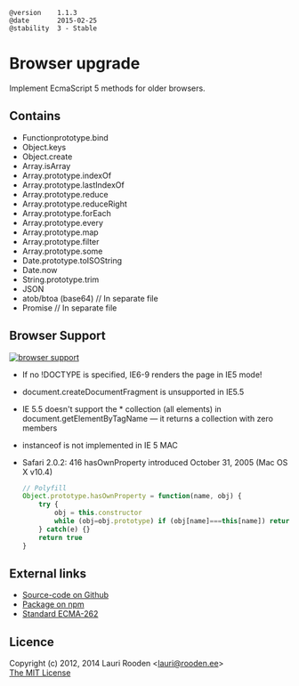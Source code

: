 
[7]: https://ci.testling.com/litejs/browser-upgrade-lite.png
[8]: https://ci.testling.com/litejs/browser-upgrade-lite


    @version    1.1.3
    @date       2015-02-25
    @stability  3 - Stable



Browser upgrade
===============

Implement EcmaScript 5 methods for older browsers.


Contains
--------

- Functionprototype.bind
- Object.keys
- Object.create
- Array.isArray
- Array.prototype.indexOf
- Array.prototype.lastIndexOf
- Array.prototype.reduce
- Array.prototype.reduceRight
- Array.prototype.forEach
- Array.prototype.every
- Array.prototype.map
- Array.prototype.filter
- Array.prototype.some
- Date.prototype.toISOString
- Date.now
- String.prototype.trim
- JSON
- atob/btoa (base64) // In separate file
- Promise            // In separate file


Browser Support
---------------

[![browser support][7]][8]

-   If no !DOCTYPE is specified, IE6-9 renders the page in IE5 mode!
-   document.createDocumentFragment is unsupported in IE5.5
-   IE 5.5 doesn't support the * collection (all elements) in
    document.getElementByTagName — it returns a collection with zero members
-   instanceof is not implemented in IE 5 MAC
-   Safari 2.0.2: 416     hasOwnProperty introduced October 31, 2005 (Mac OS X v10.4)

    ```javascript
    // Polyfill
    Object.prototype.hasOwnProperty = function(name, obj) {
    	try {
    		obj = this.constructor
    		while (obj=obj.prototype) if (obj[name]===this[name]) return false
    	} catch(e) {}
    	return true
    }
    ```



External links
--------------

-   [Source-code on Github](https://github.com/litejs/browser-upgrade-lite)
-   [Package on npm](https://npmjs.org/package/browser-upgrade-lite)
-   [Standard ECMA-262](http://www.ecma-international.org/publications/standards/Ecma-262.htm)


Licence
-------

Copyright (c) 2012, 2014 Lauri Rooden &lt;lauri@rooden.ee&gt;  
[The MIT License](http://lauri.rooden.ee/mit-license.txt)


